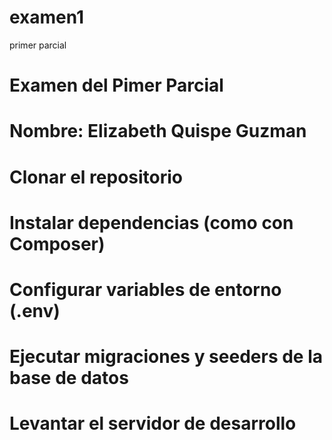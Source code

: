 # examen1
primer parcial
# Examen del Pimer Parcial
# Nombre: Elizabeth Quispe Guzman
# Clonar el repositorio
# Instalar dependencias (como con Composer)
# Configurar variables de entorno (.env)
# Ejecutar migraciones y seeders de la base de datos
# Levantar el servidor de desarrollo
